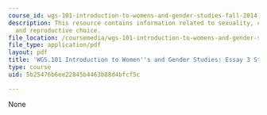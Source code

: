```yaml
---
course_id: wgs-101-introduction-to-womens-and-gender-studies-fall-2014
description: This resource contains information related to sexuality, contraception
  and reproductive choice.
file_location: /coursemedia/wgs-101-introduction-to-womens-and-gender-studies-fall-2014/5b25476b6ee22845b4463b88d4bfcf5c_MITWGS_101F14_Essay3Strate.pdf
file_type: application/pdf
layout: pdf
title: 'WGS.101 Introduction to Women''s and Gender Studies: Essay 3 Strategies'
type: course
uid: 5b25476b6ee22845b4463b88d4bfcf5c

---
```

None